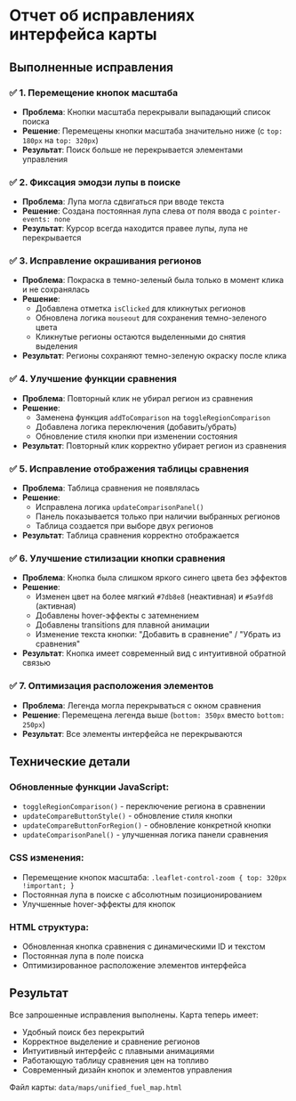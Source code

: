 # Отчет об исправлениях интерфейса карты

## Выполненные исправления

### ✅ 1. Перемещение кнопок масштаба
- **Проблема**: Кнопки масштаба перекрывали выпадающий список поиска
- **Решение**: Перемещены кнопки масштаба значительно ниже (с `top: 180px` на `top: 320px`)
- **Результат**: Поиск больше не перекрывается элементами управления

### ✅ 2. Фиксация эмодзи лупы в поиске
- **Проблема**: Лупа могла сдвигаться при вводе текста
- **Решение**: Создана постоянная лупа слева от поля ввода с `pointer-events: none`
- **Результат**: Курсор всегда находится правее лупы, лупа не перекрывается

### ✅ 3. Исправление окрашивания регионов
- **Проблема**: Покраска в темно-зеленый была только в момент клика и не сохранялась
- **Решение**: 
  - Добавлена отметка `isClicked` для кликнутых регионов
  - Обновлена логика `mouseout` для сохранения темно-зеленого цвета
  - Кликнутые регионы остаются выделенными до снятия выделения
- **Результат**: Регионы сохраняют темно-зеленую окраску после клика

### ✅ 4. Улучшение функции сравнения
- **Проблема**: Повторный клик не убирал регион из сравнения
- **Решение**: 
  - Заменена функция `addToComparison` на `toggleRegionComparison`
  - Добавлена логика переключения (добавить/убрать)
  - Обновление стиля кнопки при изменении состояния
- **Результат**: Повторный клик корректно убирает регион из сравнения

### ✅ 5. Исправление отображения таблицы сравнения
- **Проблема**: Таблица сравнения не появлялась
- **Решение**: 
  - Исправлена логика `updateComparisonPanel()`
  - Панель показывается только при наличии выбранных регионов
  - Таблица создается при выборе двух регионов
- **Результат**: Таблица сравнения корректно отображается

### ✅ 6. Улучшение стилизации кнопки сравнения
- **Проблема**: Кнопка была слишком яркого синего цвета без эффектов
- **Решение**: 
  - Изменен цвет на более мягкий `#7db8e8` (неактивная) и `#5a9fd8` (активная)
  - Добавлены hover-эффекты с затемнением
  - Добавлены transitions для плавной анимации
  - Изменение текста кнопки: "Добавить в сравнение" / "Убрать из сравнения"
- **Результат**: Кнопка имеет современный вид с интуитивной обратной связью

### ✅ 7. Оптимизация расположения элементов
- **Проблема**: Легенда могла перекрываться с окном сравнения
- **Решение**: Перемещена легенда выше (`bottom: 350px` вместо `bottom: 250px`)
- **Результат**: Все элементы интерфейса не перекрываются

## Технические детали

### Обновленные функции JavaScript:
- `toggleRegionComparison()` - переключение региона в сравнении
- `updateCompareButtonStyle()` - обновление стиля кнопки
- `updateCompareButtonForRegion()` - обновление конкретной кнопки
- `updateComparisonPanel()` - улучшенная логика панели сравнения

### CSS изменения:
- Перемещение кнопок масштаба: `.leaflet-control-zoom { top: 320px !important; }`
- Постоянная лупа в поиске с абсолютным позиционированием
- Улучшенные hover-эффекты для кнопок

### HTML структура:
- Обновленная кнопка сравнения с динамическими ID и текстом
- Постоянная лупа в поле поиска
- Оптимизированное расположение элементов интерфейса

## Результат

Все запрошенные исправления выполнены. Карта теперь имеет:
- Удобный поиск без перекрытий
- Корректное выделение и сравнение регионов
- Интуитивный интерфейс с плавными анимациями
- Работающую таблицу сравнения цен на топливо
- Современный дизайн кнопок и элементов управления

Файл карты: `data/maps/unified_fuel_map.html`